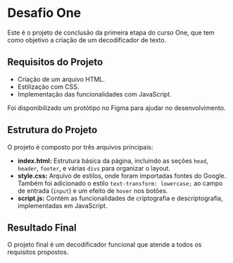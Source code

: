 # Desafio One

Este é o projeto de conclusão da primeira etapa do curso One, que tem como objetivo a criação de um decodificador de texto.

## Requisitos do Projeto

- Criação de um arquivo HTML.
- Estilização com CSS.
- Implementação das funcionalidades com JavaScript.

Foi disponibilizado um protótipo no Figma para ajudar no desenvolvimento.

## Estrutura do Projeto

O projeto é composto por três arquivos principais:

- **index.html:** Estrutura básica da página, incluindo as seções `head`, `header`, `footer`, e várias `divs` para organizar o layout.
- **style.css:** Arquivo de estilos, onde foram importadas fontes do Google. Também foi adicionado o estilo `text-transform: lowercase;` ao campo de entrada (`input`) e um efeito de `hover` nos botões.
- **script.js:** Contém as funcionalidades de criptografia e descriptografia, implementadas em JavaScript.

## Resultado Final

O projeto final é um decodificador funcional que atende a todos os requisitos propostos.
